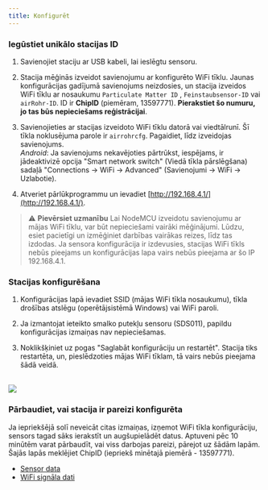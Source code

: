 ```yaml
---
title: Konfigurēt
---
```

### Iegūstiet unikālo stacijas ID
1. Savienojiet staciju ar USB kabeli, lai ieslēgtu sensoru.

2. Stacija mēģinās izveidot savienojumu ar konfigurēto WiFi tīklu. Jaunas konfigurācijas gadījumā savienojums neizdosies, un stacija izveidos WiFi tīklu ar nosaukumu `Particulate Matter ID` , `Feinstaubsensor-ID` vai `airRohr-ID`. ID ir **ChipID** (piemēram, 13597771). **Pierakstiet šo numuru, jo tas būs nepieciešams reģistrācijai**.

3. Savienojieties ar stacijas izveidoto WiFi tīklu datorā vai viedtālrunī. Šī tīkla noklusējuma parole ir `airrohrcfg`. Pagaidiet, līdz izveidojas savienojums.<br>*Android*: Ja savienojums nekavējoties pārtrūkst, iespējams, ir jādeaktivizē opcija "Smart network switch" (Viedā tīkla pārslēgšana) sadaļā "Connections -> WiFi -> Advanced" (Savienojumi -> WiFi -> Uzlabotie).

4. Atveriet pārlūkprogrammu un ievadiet [http://192.168.4.1/](http://192.168.4.1/).

> ⚠️ **Pievērsiet uzmanību** Lai NodeMCU izveidotu savienojumu ar mājas WiFi tīklu, var būt nepieciešami vairāki mēģinājumi. Lūdzu, esiet pacietīgi un izmēģiniet darbības vairākas reizes, līdz tas izdodas. Ja sensora konfigurācija ir izdevusies, stacijas WiFi tīkls nebūs pieejams un konfigurācijas lapa vairs nebūs pieejama ar šo IP 192.168.4.1.

### Stacijas konfigurēšana
1. Konfigurācijas lapā ievadiet SSID (mājas WiFi tīkla nosaukumu), tīkla drošības atslēgu (operētājsistēmā Windows) vai WiFi paroli.

2. Ja izmantojat ieteikto smalko putekļu sensoru (SDS011), papildu konfigurācijas izmaiņas nav nepieciešamas.

3. Noklikšķiniet uz pogas "Saglabāt konfigurāciju un restartēt". Stacija tiks restartēta, un, pieslēdzoties mājas WiFi tīklam, tā vairs nebūs pieejama šādā veidā.

<br>

<img src="../docs/airrohr_config_initial.jpg" loading="lazy"/>

<br>

### Pārbaudiet, vai stacija ir pareizi konfigurēta
Ja iepriekšējā solī neveicāt citas izmaiņas, izņemot WiFi tīkla konfigurāciju, sensors tagad sāks ierakstīt un augšupielādēt datus. Aptuveni pēc 10 minūtēm varat pārbaudīt, vai viss darbojas pareizi, pārejot uz šādām lapām. Šajās lapās meklējiet ChipID (iepriekš minētajā piemērā - 13597771).

* [Sensor data](https://www.madavi.de/sensor/graph.php)
* [WiFi signāla dati](https://www.madavi.de/sensor/signal.php)


